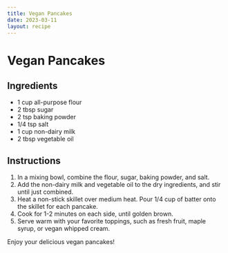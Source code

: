 ```yaml
---
title: Vegan Pancakes
date: 2023-03-11
layout: recipe
---
```


# Vegan Pancakes

## Ingredients

- 1 cup all-purpose flour
- 2 tbsp sugar
- 2 tsp baking powder
- 1/4 tsp salt
- 1 cup non-dairy milk
- 2 tbsp vegetable oil

## Instructions

1. In a mixing bowl, combine the flour, sugar, baking powder, and salt.
2. Add the non-dairy milk and vegetable oil to the dry ingredients, and stir until just combined.
3. Heat a non-stick skillet over medium heat. Pour 1/4 cup of batter onto the skillet for each pancake.
4. Cook for 1-2 minutes on each side, until golden brown.
5. Serve warm with your favorite toppings, such as fresh fruit, maple syrup, or vegan whipped cream.

Enjoy your delicious vegan pancakes!

